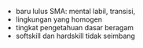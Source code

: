- baru lulus SMA: mental labil, transisi,
- lingkungan yang homogen
- tingkat pengetahuan dasar beragam
- softskill dan hardskill tidak seimbang